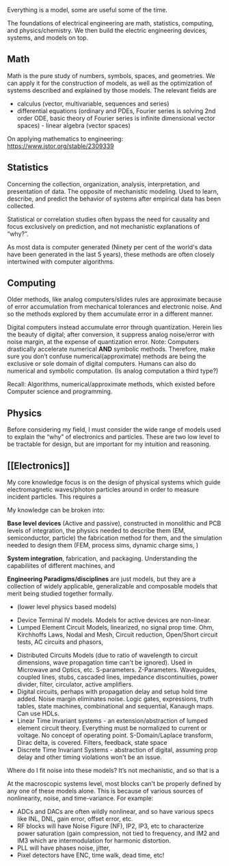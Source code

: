 Everything is a model, some are useful some of the  time.

The foundations of electrical engineering are math, statistics, computing, and physics/chemistry. We then build the electric engineering devices, systems, and models on top.

## Math
Math is the pure study of numbers, symbols, spaces, and geometries. We can apply it for the construction of models, as well as the optimization of systems described and explained by those models. The relevant fields are 
- calculus (vector, multivariable, sequences and series)
- differential equations (ordinary and PDEs, Fourier series is solving 2nd order ODE, basic theory of Fourier series is infinite dimensional vector spaces)
- linear algebra (vector spaces)

On applying mathematics to engineering: https://www.jstor.org/stable/2309339

## Statistics
Concerning the collection, organization, analysis, interpretation, and presentation of data. The opposite of mechanistic modeling. Used to learn, describe, and predict the behavior of systems after empirical data has been collected. 

Statistical or correlation studies often bypass the need for causality and focus exclusively on prediction, and not mechanistic explanations of “why?”.

As most data is computer generated (Ninety per cent of the world's data have been generated in the last 5 years), these methods are often closely intertwined with computer algorithms.

## Computing
Older methods, like analog computers/slides rules are approximate because of error accumulation from mechanical tolerances and electronic noise. And so the methods explored by them accumulate error in a different manner.

Digital computers instead accumulate error through quantization. Herein lies the beauty of digital; after conversion, it suppress analog noise/error with noise margin, at the expense of quantization error. Note: Computers drastically accelerate numerical **AND** symbolic methods. Therefore, make sure you don’t confuse numerical(approximate) methods are being the exclusive or sole domain of digital computers. Humans can also do numerical and symbolic computation. (Is analog computation a third type?)

Recall: Algorithms, numerical/approximate methods, which existed before Computer science and programming.

## Physics
Before considering my field, I must consider the wide range of models used to explain the “why” of electronics and particles. These are two low level to be tractable for design, but are important for my intuition and reasoning.

## [[Electronics]]
My core knowledge focus is on the design of physical systems which guide electromagnetic waves/photon particles around in order to measure incident particles. This requires a 

My knowledge can be broken into:

**Base level devices** (Active and passive), constructed in monolithic and PCB levels of integration, the physics needed to describe them (EM, semiconductor, particle) the fabrication method for them, and the simulation needed to design them (FEM, process sims, dynamic charge sims, )

**System integration**, fabrication, and packaging. Understanding the capabiliites of different machines, and  

**Engineering Paradigms/disciplines** are just models, but they are a collection of widely applicable, generalizable and composable models that merit being studied together formally.

- (lower level physics based models)
* Device Terminal IV models. Models for active devices are non-linear.
* Lumped Element Circuit Models, linearized, no signal prop time. Ohm, Kirchhoffs Laws, Nodal and Mesh, Circuit reduction, Open/Short circuit tests, AC circuits and phasors, 
- Distributed Circuits Models (due to ratio of wavelength to circuit dimensions, wave propagation time can't be ignored). Used in Microwave and Optics, etc. S-parameters. Z-Parameters. Waveguides, coupled lines, stubs, cascaded lines, impedance discontinuities, power divider, filter, circulator, active amplifiers.
- Digital circuits, perhaps with propagation delay and setup hold time added. Noise margin eliminates noise. Logic gates, expressions, truth tables, state machines, combinational and sequential, Kanaugh maps. Can use HDLs.
- Linear Time invariant systems - an extension/abstraction of lumped element circuit theory. Everything must be normalized to current or voltage. No concept of operating point. S-Domain/Laplace transform, Dirac delta, is covered. Filters, feedback, state space
- Discrete Time Invariant Systems - abstraction of digital, assuming prop delay and other timing violations won't be an issue.


Where do I fit noise into these models? It’s not mechanistic, and so that is a

At the macroscopic systems level, most blocks can't be properly defined by any one of these models alone. This is because of various sources of nonlinearity, noise, and time-variance. For example:

- ADCs and DACs are often wildly nonlinear, and so have various specs like INL, DNL, gain error, offset error, etc.
- RF blocks will have Noise Figure (NF), IP2, IP3, etc to characterize power saturation (gain compression, not tied to frequency, and IM2 and IM3 which are intermodulation for harmonic distortion.
- PLL will have phases noise, jitter, 
- Pixel detectors have ENC, time walk, dead time, etc!